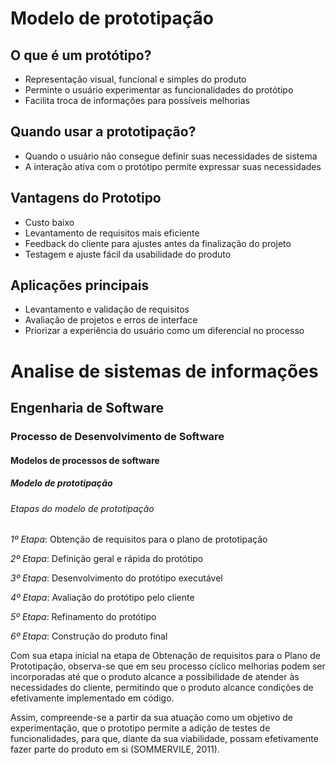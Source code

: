 # Modelo de prototipação

## O que é um protótipo?

- Representação visual, funcional e simples do produto
- Perminte o usuário experimentar as funcionalidades do protótipo
- Facilita troca de informações para possíveis melhorias

## Quando usar a prototipação?

- Quando o usuário não consegue definir suas necessidades de sistema
- A interação ativa com o protótipo permite expressar suas necessidades

## Vantagens do Prototipo

- Custo baixo
- Levantamento de requisitos mais eficiente
- Feedback do cliente para ajustes antes da finalização do projeto
- Testagem e ajuste fácil da usabilidade do produto

## Aplicações principais

- Levantamento e validação de requisitos
- Avaliação de projetos e erros de interface
- Priorizar a experiência do usuário como um diferencial no processo

# Analise de sistemas de informações 
## Engenharia de Software 
### Processo de Desenvolvimento de Software 
#### Modelos de processos de software 
##### Modelo de prototipação
###### Etapas do modelo de prototipação

*1º Etapa*: Obtenção de requisitos para o plano de prototipação
 
*2º Etapa*: Definição geral e rápida do protótipo
 
*3º Etapa*: Desenvolvimento do protótipo executável

*4º Etapa*: Avaliação do protótipo pelo cliente

*5º Etapa*: Refinamento do protótipo

*6º Etapa*: Construção do produto final

Com sua etapa inicial na etapa de Obtenação de requisitos para o Plano de Prototipação, observa-se que em seu processo cíclico melhorias podem ser incorporadas até que o produto alcance a possibilidade de atender às necessidades do cliente, permitindo que o produto alcance condições de efetivamente implementado em código.

Assim, compreende-se a partir da sua atuação como um objetivo de experimentação, que o prototipo permite a adição de testes de funcionalidades, para que, diante da sua viabilidade, possam efetivamente fazer parte do produto em si (SOMMERVILE, 2011).